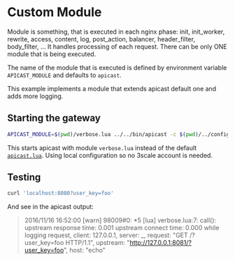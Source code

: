 # Custom Module

Module is something, that is executed in each nginx phase: init, init_worker, rewrite, access, content, log, post_action, balancer, header_filter, body_filter, ...
It handles processing of each request. There can be only ONE module that is being executed.

The name of the module that is executed is defined by environment variable `APICAST_MODULE` and defaults to `apicast`. 

This example implements a module that extends apicast default one and adds more logging.

## Starting the gateway

```sh
APICAST_MODULE=$(pwd)/verbose.lua ../../bin/apicast -c $(pwd)/../configuration/local.json
```

This starts apicast with module `verbose.lua` instead of the default [`apicast.lua`](https://github.com/3scale/apicast/blob/v2/apicast/src/apicast.lua). Using local configuration  so no 3scale account is needed.

## Testing

```sh
curl 'localhost:8080?user_key=foo'
```

And see in the apicast output:
> 2016/11/16 16:52:00 [warn] 98009#0: *5 [lua] verbose.lua:7: call(): upstream response time: 0.001 upstream connect time: 0.000 while logging request, client: 127.0.0.1, server: _, request: "GET /?user_key=foo HTTP/1.1", upstream: "http://127.0.0.1:8081/?user_key=foo", host: "echo"
